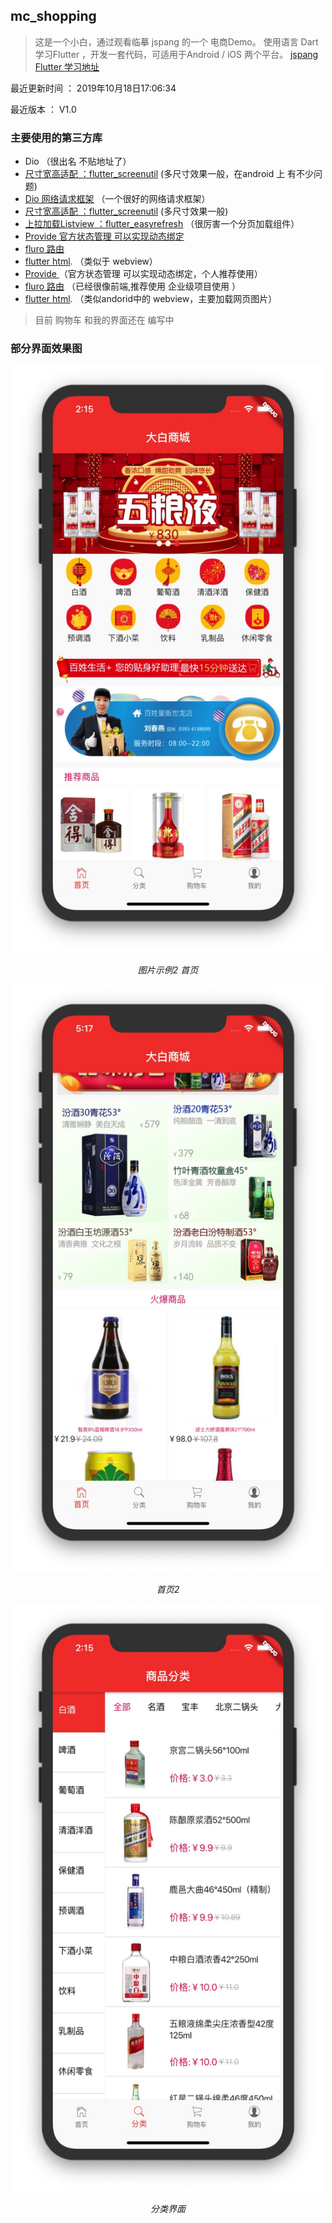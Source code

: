 ## mc_shopping

> 这是一个小白，通过观看临摹 jspang 的一个 电商Demo。
> 使用语言 Dart 学习Flutter ，开发一套代码，可适用于Android / iOS 两个平台。
[jspang Flutter 学习地址](https://jspang.com/posts/2019/03/01/flutter-shop.html)

最近更新时间 ： 2019年10月18日17:06:34

最近版本 ： V1.0

### 主要使用的第三方库
 - Dio （很出名 不贴地址了）
 - [尺寸宽高适配 ：flutter_screenutil](https://github.com/OpenFlutter/flutter_screenutil) (多尺寸效果一般，在android 上 有不少问题)
 - [Dio 网络请求框架](https://github.com/flutterchina/dio) （一个很好的网络请求框架）
 - [尺寸宽高适配 ：flutter_screenutil](https://github.com/OpenFlutter/flutter_screenutil) (多尺寸效果一般)
 - [上拉加载Listview ：flutter_easyrefresh](https://github.com/xuelongqy/flutter_easyrefresh) （很厉害一个分页加载组件）
 - [Provide 官方状态管理 可以实现动态绑定](https://github.com/google/flutter-provide)
 - [fluro 路由](https://github.com/theyakka/fluro)
 - [flutter html](https://github.com/Sub6Resources/flutter_html). （类似于 webview）
 - [Provide ](https://github.com/google/flutter-provide) （官方状态管理 可以实现动态绑定，个人推荐使用）
 - [fluro 路由](https://github.com/theyakka/fluro)  （已经很像前端,推荐使用 企业级项目使用 ）
 - [flutter html](https://github.com/Sub6Resources/flutter_html). （类似andorid中的 webview，主要加载网页图片）


>目前 购物车 和我的界面还在 编写中

### 部分界面效果图
<p align="center">
	<img src="https://github.com/yangmingchuan/mc_shopping/blob/master/img/mc_home.png"  width="500" height="940">
	<p align="center">
		<em>图片示例2</em>
		<em>首页</em>
	</p>
</p>

<p align="center">
	<img src="https://github.com/yangmingchuan/mc_shopping/blob/master/img/mc_home2.png"  width="500" height="940">
	<p align="center">
		<em>首页2</em>
	</p>
</p>


<p align="center">
	<img src="https://github.com/yangmingchuan/mc_shopping/blob/master/img/mc_list.png"  width="500" height="940">
	<p align="center">
		<em>分类界面</em>
	</p>
</p>